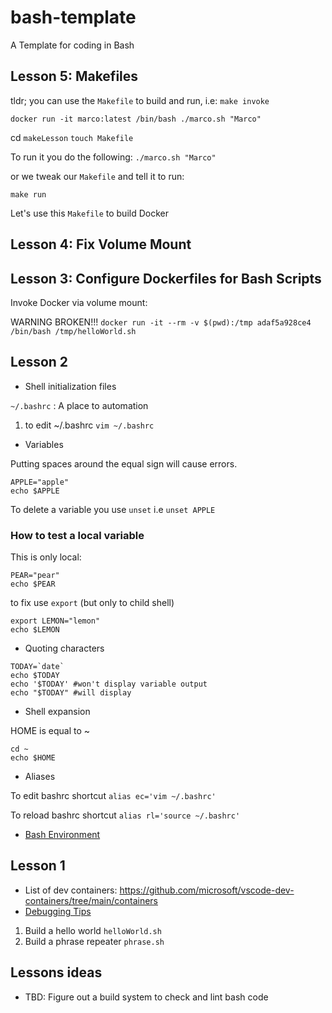 # bash-template
A Template for coding in Bash


## Lesson 5:  Makefiles

tldr; you can use the `Makefile` to build and run, i.e: `make invoke`

`docker run -it marco:latest /bin/bash ./marco.sh "Marco"`

cd `makeLesson`
`touch Makefile`

To run it you do the following:  `./marco.sh "Marco"`

or we tweak our `Makefile` and tell it to run:

`make run`

Let's use this `Makefile` to build Docker



## Lesson 4:  Fix Volume Mount


## Lesson 3:  Configure Dockerfiles for Bash Scripts

Invoke Docker via volume mount:

WARNING BROKEN!!!
`docker run -it --rm -v $(pwd):/tmp adaf5a928ce4 /bin/bash /tmp/helloWorld.sh`


## Lesson 2

* Shell initialization files

`~/.bashrc` :  A place to automation

1. to edit ~/.bashrc `vim ~/.bashrc`

* Variables

Putting spaces around the equal sign will cause errors.

```
APPLE="apple"
echo $APPLE
```

To delete a variable you use `unset` i.e `unset APPLE`

### How to test a local variable

This is only local:

```
PEAR="pear"
echo $PEAR
```

to fix use `export` (but only to child shell)

```
export LEMON="lemon"
echo $LEMON
```


* Quoting characters

```
TODAY=`date`
echo $TODAY
echo '$TODAY' #won't display variable output
echo "$TODAY" #will display

```

* Shell expansion

HOME is equal to ~
```
cd ~
echo $HOME
```


* Aliases

To edit bashrc shortcut
`alias ec='vim ~/.bashrc'`

To reload bashrc shortcut
`alias rl='source ~/.bashrc'`


* [Bash Environment](https://tldp.org/LDP/Bash-Beginners-Guide/html/)


## Lesson 1

* List of dev containers:  https://github.com/microsoft/vscode-dev-containers/tree/main/containers
* [Debugging Tips](https://tldp.org/LDP/Bash-Beginners-Guide/html/sect_02_03.html)

1. Build a hello world `helloWorld.sh`
2. Build a phrase repeater `phrase.sh`


## Lessons ideas

* TBD: Figure out a build system to check and lint bash code